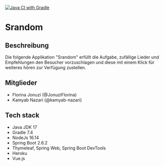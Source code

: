 [![Java CI with Gradle](https://github.com/kamyab-nazari/Srandom/actions/workflows/gradle.yml/badge.svg?branch=main)](https://github.com/kamyab-nazari/Srandom/actions/workflows/gradle.yml)

# Srandom

## Beschreibung
Die folgende Applikation "Srandom" erfüllt die Aufgabe, zufällige Lieder und Empfehlungen den Besucher vorzuschlagen und diese mit einem Klick für weiteres hören zur Verfügung zustellen. 

## Mitglieder
* Florina Jonuzi (@JonuziFlorina)
* Kamyab Nazari (@kamyab-nazari)

## Tech stack
* Java JDK 17
* Gradle 7.4
* NodeJs 16.14
* Spring Boot 2.6.2
* Thymeleaf, Spring Web, Spring Boot DevTools 
* Heroku
* Vue.js
